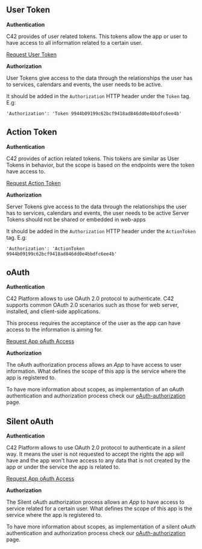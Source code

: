 ## User Token

**Authentication**

C42 provides of user related tokens. This tokens allow the app or user to have access to all information related to a certain user.

[Request User Token](/rest-api/api-tokens/)

**Authorization**

User Tokens give access to the data through the relationships the user has to services, calendars and events, the user needs to be active.

It should be added in the `Authorization` HTTP header under the `Token` tag. E.g:

`'Authorization': 'Token 9944b09199c62bcf9418ad846dd0e4bbdfc6ee4b'`

## Action Token

**Authentication**

C42 provides of action related tokens. This tokens are similar as User Tokens in behavior, but the scope is based on the endpoints were the token have access to.

[Request Action Token](/rest-api/api-tokens/)

**Authorization**

Server Tokens give access to the data through the relationships the user has to services, calendars and events, the user needs to be active
Server Tokens should not be shared or embedded in web-apps

It should be added in the `Authorization` HTTP header under the `ActionToken` tag. E.g:

`'Authorization': 'ActionToken 9944b09199c62bcf9418ad846dd0e4bbdfc6ee4b'`

## oAuth

**Authentication**

C42 Platform allows to use OAuth 2.0 protocol to authenticate. C42 supports common OAuth 2.0 scenarios such as those for web server, installed, and client-side applications.

This process requires the acceptance of the user as the app can have access to the information is aiming for.

[Request App oAuth Access](/rest-api/api-tokens/)

**Authorization**

The oAuth authorization process allows an *App* to have access to user information.
What defines the scope of this app is the service where the app is registered to.

To have more information about scopes, as implementation of an oAuth authentication and authorization process check our [oAuth-authorization](/rest-api/oAuth-authorization) page.

## Silent oAuth

**Authentication**

C42 Platform allows to use OAuth 2.0 protocol to authenticate in a *silent* way.
It means the user is not requested to accept the rights the app will have and the app won't have access to any data that is not created by the app or under the service the app is related to.

[Request App oAuth Access](/rest-api/api-tokens/)

**Authorization**

The Silent oAuth authorization process allows an *App* to have access to service related for a certain user.
What defines the scope of this app is the service where the app is registered to.

To have more information about scopes, as implementation of a silent oAuth authentication and authorization process check our [oAuth-authorization](/rest-api/oAuth-authorization) page.
